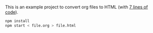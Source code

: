 This is an example project to convert org files to HTML (with [7 lines of code](./index.js)).

```sh
npm install
npm start < file.org > file.html
```
